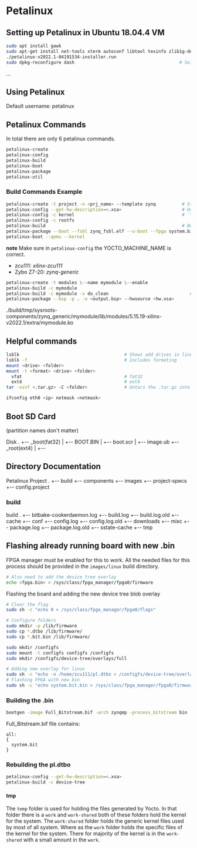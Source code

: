 
# Petalinux

## Setting up Petalinux in Ubuntu 18.04.4 VM

``` bash
sudo apt install gawk
sudo apt-get install net-tools xterm autoconf libtool texinfo zlib1g-dev gcc-multilib build-essential libncurses5-dev zlib1g:i386
./petalinux-v2022.1-04191534-installer.run
sudo dpkg-reconfigure dash                                        # Select NO
```

...

## Using Petalinux 

Default username: petalinux

## Petalinux Commands

In total there are only 6 petalinux commands.

``` bash
petalinux-create
petalinux-config
petalinux-build
petalinux-boot
petalinux-package
petalinux-util
```

### Build Commands Example

``` bash
petalinux-create -t project -n <prj_name> --template zynq          # Starting petalinux project for Zynq
petalinux-config --get-hw-description=<.xsa>                       # Hardware description file generated by Vivado
petalinux-config -c kernel                                         # ¯\_(ツ)_/¯
petalinux-config -c rootfs
petalinux-build                                                    # Building project
petalinux-package --boot --fsbl zynq_fsbl.elf --u-boot --fpga system.bit --force
petalinux-boot --qemu --kernel
```
**note**
Make sure in `petalinux-config` the YOCTO_MACHINE_NAME is correct.
  - zcu111: *xilinx-zcu111*
  - Zybo Z7-20: *zynq-generic*

``` bash
petalinux-create -t modules \--name mymodule \--enable
petalinux-build -c mymodule
petalinux-build -c mymodule -x do_clean                               # For compiling .ko
petalinux-package --bsp -p . -o <output.bsp> --hwsource <hw.xsa>
```
./build/tmp/sysroots-components/zynq_generic/mymodule/lib/modules/5.15.19-xilinx-v2022.1/extra/mymodule.ko

## Helpful commands 

``` bash
lsblk                                        # Shows add drives in linux
lsblk -f                                     # Includes formating
mount <drive> <folder>
mount -t <format> <drive> <folder>
  vfat                                       # fat32
  ext4                                       # ext4
tar -xzvf <.tar.gz> -C <folder>              # Untars the .tar.gz into <folder>

ifconfig eth0 <ip> netmask <netmask>
```

## Boot SD Card

(partition names don't matter)

Disk
.
+-- _boot(fat32)
|   +-- BOOT.BIN
|   +-- boot.scr
|   +-- image.ub
+-- _root(ext4)
|   +-- <extracted rootfs.tar.gz>




## Directory Documentation

Petalinux Project
.
+-- build
+-- components
+-- images
+-- project-specs
+-- config.project

### build 

build
.
+-- bitbake-cookerdaemon.log
+-- build.log
+-- build.log.old
+-- cache
+-- conf
+-- config.log
+-- config.log.old
+-- downloads
+-- misc
+-- package.log
+-- package.log.old
+-- sstate-cache
+-- tmp


## Flashing already running board with new .bin

FPGA manager must be enabled for this to work. All the needed files for this process should be provided in the `images/linux` build directory.

``` bash
# Also need to add the device tree overlay
echo <fpga.bin> > /sys/class/fpga_manager/fpga0/firmware
```

Flashing the board and adding the new device tree blob overlay

``` bash
# Clear the flag
sudo sh -c "echo 0 > /sys/class/fpga_manager/fpga0/flags"

# Configure folders
sudo mkdir -p /lib/firmware
sudo cp *.dtbo /lib/firmware/
sudo cp *.bit.bin /lib/firmware/

sudo mkdir /configfs
sudo mount -t configfs configfs /configfs
sudo mkdir /configfs/device-tree/overlays/full

# Adding new overlay for linux
sudo sh -c "echo -n /home/zcu111/pl.dtbo > /configfs/device-tree/overlays/full/path"
# Flashing FPGA with new bin
sudo sh -c "echo system.bit.bin > /sys/class/fpga_manager/fpga0/firmware"
```

### Building the .bin

``` bash
bootgen -image Full_Bitstream.bif -arch zynqmp -process_bitstream bin
```

Full_Bitstream.bif file contains:
``` 
all:
{
  system.bit
}
```

### Rebuilding the pl.dtbo

``` bash
petalinux-config --get-hw-description=<.xsa> 
petalinux-build -c device-tree
```

#### tmp

The `temp` folder is used for holding the files generated by Yocto. In that folder there is a `work` and `work-shared` both of these folders hold the kernel for the system. The `work-shared` folder holds the generic kernel files used by most of all system. Where as the `work` folder holds the specific files of the kernel for the system. There for majority of the kernel is in the `work-shared` with a small amount in the `work`.
